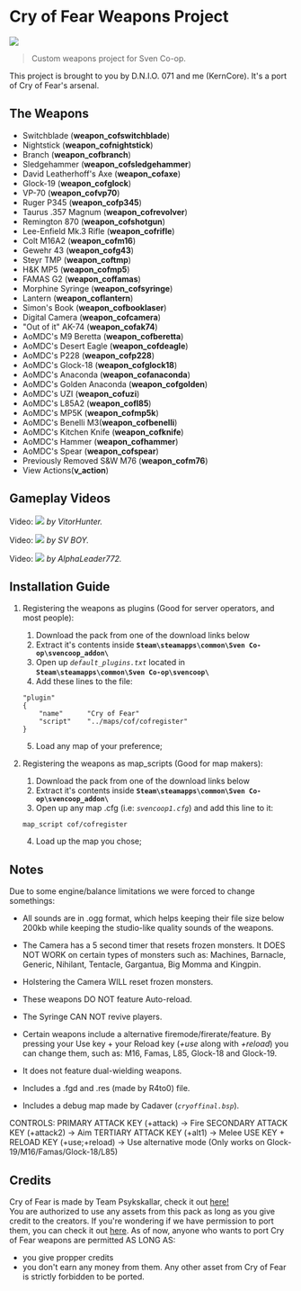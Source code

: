 # Cry of Fear Weapons Project
![](http://i.imgur.com/h0OZsxY.png)
>Custom weapons project for Sven Co-op.

This project is brought to you by D.N.I.O. 071 and me (KernCore).
It's a port of Cry of Fear's arsenal.

## The Weapons

* Switchblade (**weapon_cofswitchblade**)
* Nightstick (**weapon_cofnightstick**)
* Branch (**weapon_cofbranch**)
* Sledgehammer (**weapon_cofsledgehammer**)
* David Leatherhoff's Axe (**weapon_cofaxe**)
* Glock-19 (**weapon_cofglock**)
* VP-70 (**weapon_cofvp70**)
* Ruger P345 (**weapon_cofp345**)
* Taurus .357 Magnum (**weapon_cofrevolver**)
* Remington 870 (**weapon_cofshotgun**)
* Lee-Enfield Mk.3 Rifle (**weapon_cofrifle**)
* Colt M16A2 (**weapon_cofm16**)
* Gewehr 43 (**weapon_cofg43**)
* Steyr TMP (**weapon_coftmp**)
* H&K MP5 (**weapon_cofmp5**)
* FAMAS G2 (**weapon_coffamas**)
* Morphine Syringe (**weapon_cofsyringe**)
* Lantern (**weapon_coflantern**)
* Simon's Book (**weapon_cofbooklaser**)
* Digital Camera (**weapon_cofcamera**)
* "Out of it" AK-74 (**weapon_cofak74**)
* AoMDC's M9 Beretta (**weapon_cofberetta**)
* AoMDC's Desert Eagle (**weapon_cofdeagle**)
* AoMDC's P228 (**weapon_cofp228**)
* AoMDC's Glock-18 (**weapon_cofglock18**)
* AoMDC's Anaconda (**weapon_cofanaconda**)
* AoMDC's Golden Anaconda (**weapon_cofgolden**)
* AoMDC's UZI (**weapon_cofuzi**)
* AoMDC's L85A2 (**weapon_cofl85**)
* AoMDC's MP5K (**weapon_cofmp5k**)
* AoMDC's Benelli M3(**weapon_cofbenelli**)
* AoMDC's Kitchen Knife (**weapon_cofknife**)
* AoMDC's Hammer (**weapon_cofhammer**)
* AoMDC's Spear (**weapon_cofspear**)
* Previously Removed S&W M76 (**weapon_cofm76**)
* View Actions(**v_action**)

## Gameplay Videos

Video:
[![](https://i.ytimg.com/vi/4g6HBqL51Jo/maxresdefault.jpg)](https://www.youtube.com/watch?v=4g6HBqL51Jo)
*by VitorHunter.*

Video:
[![](https://i.ytimg.com/vi/okgo3OdCpIU/maxresdefault.jpg)](https://www.youtube.com/watch?v=okgo3OdCpIU)
*by SV BOY.*

Video:
[![](https://i.ytimg.com/vi/XtYBRp-wkjg/maxresdefault.jpg)](https://www.youtube.com/watch?v=XtYBRp-wkjg)
*by AlphaLeader772.*

## Installation Guide

1. Registering the weapons as plugins (Good for server operators, and most people):
	1. Download the pack from one of the download links below
	2. Extract it's contents inside **`Steam\steamapps\common\Sven Co-op\svencoop_addon\`**
	3. Open up *`default_plugins.txt`* located in **`Steam\steamapps\common\Sven Co-op\svencoop\`**
	4. Add these lines to the file:
	```
	"plugin"
	{
		"name"		"Cry of Fear"
		"script"	"../maps/cof/cofregister"
	}
	```
	5. Load any map of your preference;

2. Registering the weapons as map_scripts (Good for map makers):
	1. Download the pack from one of the download links below
	2. Extract it's contents inside **`Steam\steamapps\common\Sven Co-op\svencoop_addon\`**
	3. Open up any map .cfg (i.e: *`svencoop1.cfg`*) and add this line to it:
	```
	map_script cof/cofregister
	```
	4. Load up the map you chose;

## Notes

Due to some engine/balance limitations we were forced to change somethings:

* All sounds are in .ogg format, which helps keeping their file size below 200kb while keeping the studio-like quality sounds of the weapons.

* The Camera has a 5 second timer that resets frozen monsters. It DOES NOT WORK on certain types of monsters such as: Machines, Barnacle, Generic, Nihilant, Tentacle, Gargantua, Big Momma and Kingpin.

* Holstering the Camera WILL reset frozen monsters.

* These weapons DO NOT feature Auto-reload.

* The Syringe CAN NOT revive players.

* Certain weapons include a alternative firemode/firerate/feature. By pressing your Use key + your Reload key (*+use* along with *+reload*) you can change them, such as: M16, Famas, L85, Glock-18 and Glock-19.

* It does not feature dual-wielding weapons.

* Includes a .fgd and .res (made by R4to0) file.

* Includes a debug map made by Cadaver (*`cryoffinal.bsp`*).


CONTROLS:
PRIMARY ATTACK KEY (+attack) -> Fire
SECONDARY ATTACK KEY (+attack2) -> Aim
TERTIARY ATTACK KEY (+alt1) -> Melee
USE KEY + RELOAD KEY (+use;+reload) -> Use alternative mode (Only works on Glock-19/M16/Famas/Glock-18/L85)

## Credits

Cry of Fear is made by Team Psykskallar, check it out [here!](http://store.steampowered.com/app/223710/)  
You are authorized to use any assets from this pack as long as you give credit to the creators.
If you're wondering if we have permission to port them, you can check it out [here](https://i.imgur.com/0oqlaro.png).
As of now, anyone who wants to port Cry of Fear weapons are permitted AS LONG AS:
* you give propper credits
* you don't earn any money from them.
Any other asset from Cry of Fear is strictly forbidden to be ported.

